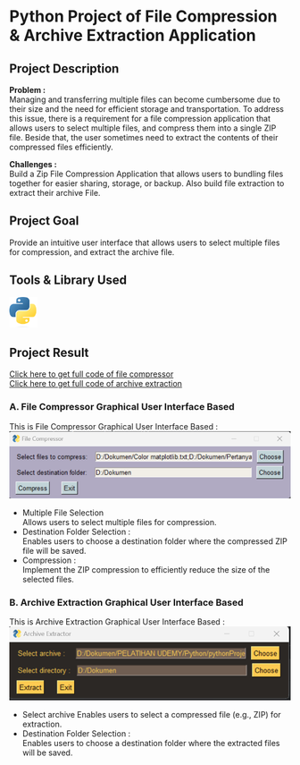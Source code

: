 # Python Project of File Compression & Archive Extraction Application

## Project Description

**Problem :**  
Managing and transferring multiple files can become cumbersome due to their size and the need for efficient storage and transportation. To address this issue, there is a requirement for a file compression application that allows users to select multiple files, and compress them into a single ZIP file. Beside that, the user sometimes need to extract the contents of their compressed files efficiently.

**Challenges :**  
Build a Zip File Compression Application that allows users to bundling files together for easier sharing, storage, or backup. Also build file extraction to extract their archive File.

## Project Goal

Provide an intuitive user interface that allows users to select multiple files for compression, and extract the archive file.

## Tools & Library Used

[<img src="./image/python-logo-2.png" alt="python-logo" width="50"/>](https://www.python.org/) &nbsp;

## Project Result

[Click here to get full code of file compressor](https://github.com/nickenshidqia/File_Compression_App_Python_Project/blob/1fb447bf403e7c0cab99e8a831e88422bd36c809/compressor.py)  
[Click here to get full code of archive extraction](https://github.com/nickenshidqia/File_Compression_App_Python_Project/blob/4070438dbb4aba50ba02012a88424debf99da4ba/zip_extract.py)

### A. File Compressor Graphical User Interface Based

This is File Compressor Graphical User Interface Based :
<img src="./image/compressor.png" alt="" width = "800"/>

- Multiple File Selection  
  Allows users to select multiple files for compression.
- Destination Folder Selection :  
  Enables users to choose a destination folder where the compressed ZIP file will be saved.
- Compression :  
  Implement the ZIP compression to efficiently reduce the size of the selected files.

### B. Archive Extraction Graphical User Interface Based

This is Archive Extraction Graphical User Interface Based :
<img src="./image/zip_extract.png" alt="" width = "800"/>

- Select archive
  Enables users to select a compressed file (e.g., ZIP) for extraction.
- Destination Folder Selection :  
  Enables users to choose a destination folder where the extracted files will be saved.

